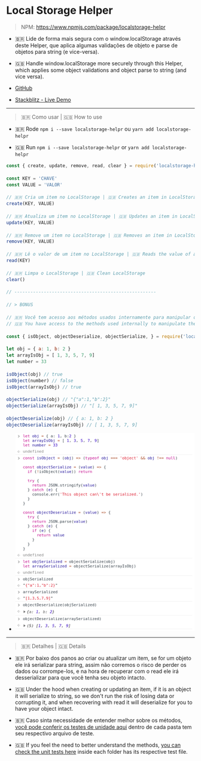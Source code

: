 # Local Storage Helper


> NPM: https://www.npmjs.com/package/localstorage-helpr


- 🇧🇷 Lide de forma mais segura com o window.localStorage através deste Helper, que aplica algumas validações de objeto e parse de objetos para string (e vice-versa).
- 🇬🇧 Handle window.localStorage more securely through this Helper, which applies some object validations and object parse to string (and vice versa).

- [GitHub](https://github.com/ipetinate/localstorage-helper)
- [Stackblitz - Live Demo](https://stackblitz.com/edit/localstorage-helpr)

---

> 🇧🇷 Como usar | 🇬🇧 How to use

- 🇧🇷 Rode ``npm i --save localstorage-helpr`` ou ``yarn add localstorage-helpr``


- 🇬🇧 Run ``npm i --save localstorage-helpr`` or ``yarn add localstorage-helpr``

```javascript
const { create, update, remove, read, clear } = require('localstorage-helpr')

const KEY = 'CHAVE'
const VALUE = 'VALOR'

// 🇧🇷 Cria um item no LocalStorage | 🇬🇧 Creates an item in LocalStorage
create(KEY, VALUE)

// 🇧🇷 Atualiza um item no LocalStorage | 🇬🇧 Updates an item in LocalStorage
update(KEY, VALUE)

// 🇧🇷 Remove um item no LocalStorage | 🇬🇧 Removes an item in LocalStorage
remove(KEY, VALUE)

// 🇧🇷 Lê o valor de um item no LocalStorage | 🇬🇧 Reads the value of an item in LocalStorage
read(KEY)

// 🇧🇷 Limpa o LocalStorage | 🇬🇧 Clean LocalStorage
clear()

// -----------------------------------------------------

// > BONUS

// 🇧🇷 Você tem acesso aos métodos usados internamente para manipular os dados
// 🇬🇧 You have access to the methods used internally to manipulate the data

const { isObject, objectDeserialize, objectSerialize, } = require('localstorage-helper')

let obj = { a: 1, b: 2 }
let arrayIsObj = [ 1, 3, 5, 7, 9]
let number = 33

isObject(obj) // true
isObject(number) // false
isObject(arrayIsObj) // true

objectSerialize(obj) // "{"a":1,"b":2}"
objectSerialize(arrayIsObj) // "[ 1, 3, 5, 7, 9]"

objectDeserialize(obj) // { a: 1, b: 2 }
objectDeserialize(arrayIsObj) // [ 1, 3, 5, 7, 9]

```

- ![Imagem de demonstração/Demo image](https://github.com/ipetinate/localstorage-helper/blob/master/docs/img/example.png)

---

> 🇧🇷 Detalhes | 🇬🇧 Details

- 🇧🇷 Por baixo dos panos ao criar ou atualizar um item, se for um objeto ele irá serializar para string, assim não corremos o risco de perder os dados ou corrompe-los, e na hora de recuperar com o read ele irá desserializar para que você tenha seu objeto intacto.
- 🇬🇧 Under the hood when creating or updating an item, if it is an object it will serialize to string, so we don't run the risk of losing data or corrupting it, and when recovering with read it will deserialize for you to have your object intact.

- 🇧🇷 Caso sinta necessidade de entender melhor sobre os métodos, [você pode conferir os testes de unidade aqui](https://github.com/ipetinate/localstorage-helper/tree/master/src) dentro de cada pasta tem seu respectivo arquivo de teste.
- 🇬🇧 If you feel the need to better understand the methods, [you can check the unit tests here](https://github.com/ipetinate/localstorage-helper/tree/master/src) inside each folder has its respective test file.
